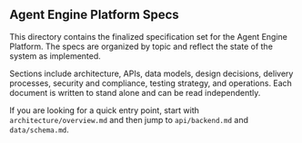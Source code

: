 ## Agent Engine Platform Specs

This directory contains the finalized specification set for the Agent Engine Platform. The specs are organized by topic and reflect the state of the system as implemented.

Sections include architecture, APIs, data models, design decisions, delivery processes, security and compliance, testing strategy, and operations. Each document is written to stand alone and can be read independently.

If you are looking for a quick entry point, start with `architecture/overview.md` and then jump to `api/backend.md` and `data/schema.md`.



